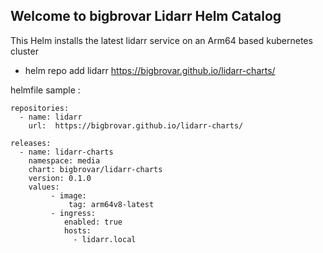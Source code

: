 ## Welcome to bigbrovar Lidarr  Helm Catalog

This Helm installs the latest lidarr service on an Arm64 based kubernetes cluster

- helm repo add  lidarr https://bigbrovar.github.io/lidarr-charts/



helmfile sample :

    repositories:
      - name: lidarr
        url:  https://bigbrovar.github.io/lidarr-charts/

    releases:
      - name: lidarr-charts 
        namespace: media
        chart: bigbrovar/lidarr-charts
        version: 0.1.0
        values:
             - image:
                 tag: arm64v8-latest
             - ingress:
                enabled: true
                hosts:
                  - lidarr.local
